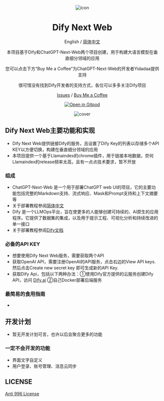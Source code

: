 <div align="center">
<img src="./docs/images/icon.svg" alt="icon"/>

<h1 align="center">Dify Next Web</h1>

English / [简体中文](./README_CN.md)

本项目基于Dify和ChatGPT-Next-Web两个项目创建，用于构建大语言模型在垂直细分领域的应用

您可以点击下方“Buy Me a Coffee”为ChatGPT-Next-Web的开发者Yidadaa提供支持
   
很可惜没有找到Dify开发者的支持方式，各位可以多多关注Dify项目

[Issues](https://github.com/Yidadaa/ChatGPT-Next-Web/issues) / [Buy Me a Coffee](https://www.buymeacoffee.com/yidadaa)

[![Open in Gitpod](https://gitpod.io/button/open-in-gitpod.svg)](https://gitpod.io/#https://github.com/Yidadaa/ChatGPT-Next-Web)

![cover](./docs/images/cover.png)

</div>

## Dify Next Web主要功能和实现

- Dify Next Web提供链接Dify的服务，且设置了Dify Key的列表以存储多个API KEY以方便切换，构建在垂直细分领域的应用
- 本项目提供一个基于Llamaindex的chrome插件，用于链接本地数据，奈何Llamaindex的release频率太高，且有一点点技术要求，暂不开放
### 组成      
- ChatGPT-Next-Web 是一个用于部署ChatGPT web UI的项目，它的主要功能包括完整的Markdown支持、流式响应、Mask和Prompt支持和上下文摘要等  
- 关于部署教程参阅[简体中文](./README_CN.md)
- Dify 是一个LLMOps平台，旨在使更多的人能够创建可持续的、AI原生的应用程序。它提供了数据集的集成，以及用于提示工程、可视化分析和持续改进的单一接口
- 关于部署教程参阅[Dify文档](https://docs.dify.ai/v/zh-hans/getting-started/intro-to-dify)
### 必备的API KEY               
- 想要使用Dify Next Web服务，需要获取两个API   
- 获取OpenAI API，需要注册OpenAI的API服务，点击右边的View API keys. 然后点击Create new secret key 即可生成新的API Key.
- 获取Dify Api，包括以下两种办法：①使用Dify官方提供的云服务创建Dify API，访问 [Dify.ai](https://cloud.dify.ai) ②自己Docker部署后端服务
### 最简易的食用指南
- 


## 开发计划

- 暂无开发计划可言，也许以后会聚合更多的功能

### 一定不会开发的功能

- 界面文字自定义
- 用户登录、账号管理、消息云同步

## LICENSE

[Anti 996 License](https://github.com/kattgu7/Anti-996-License/blob/master/LICENSE_CN_EN)
